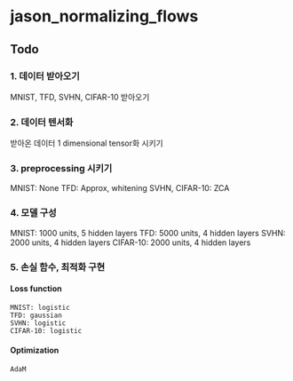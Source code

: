 # jason_normalizing_flows

## Todo
### 1. 데이터 받아오기
  MNIST, TFD, SVHN, CIFAR-10 받아오기
### 2. 데이터 텐서화
  받아온 데이터 1 dimensional tensor화 시키기
### 3. preprocessing 시키기
  MNIST: None
  TFD: Approx, whitening
  SVHN, CIFAR-10: ZCA
### 4. 모델 구성
  MNIST: 1000 units, 5 hidden layers
  TFD: 5000 units, 4 hidden layers
  SVHN: 2000 units, 4 hidden layers
  CIFAR-10: 2000 units, 4 hidden layers
### 5. 손실 함수, 최적화 구현
  #### Loss function
    MNIST: logistic
    TFD: gaussian
    SVHN: logistic
    CIFAR-10: logistic
  #### Optimization
    AdaM
